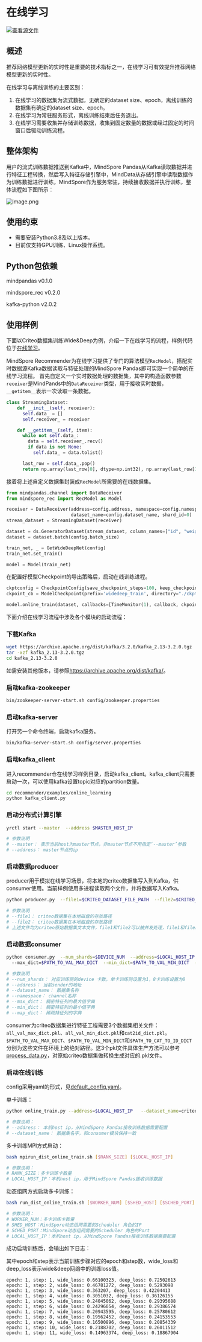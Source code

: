 # 在线学习

[![查看源文件](https://mindspore-website.obs.cn-north-4.myhuaweicloud.com/website-images/master/resource/_static/logo_source.svg)](https://gitee.com/mindspore/docs/blob/master/docs/recommender/docs/source_zh_cn/online_learning.md)

## 概述

推荐网络模型更新的实时性是重要的技术指标之一，在线学习可有效提升推荐网络模型更新的实时性。

在线学习与离线训练的主要区别：

1. 在线学习的数据集为流式数据，无确定的dataset size、epoch，离线训练的数据集有确定的dataset size、epoch。
2. 在线学习为常驻服务形式，离线训练结束后任务退出。
3. 在线学习需要收集并存储训练数据，收集到固定数量的数据或经过固定的时间窗口后驱动训练流程。

## 整体架构

用户的流式训练数据推送到Kafka中，MindSpore Pandas从Kafka读取数据并进行特征工程转换，然后写入特征存储引擎中，MindData从存储引擎中读取数据作为训练数据进行训练，MindSpore作为服务常驻，持续接收数据并执行训练，整体流程如下图所示：

![image.png](https://mindspore-website.obs.cn-north-4.myhuaweicloud.com/website-images/master/docs/recommender/docs/source_zh_cn/images/online_training.png)

## 使用约束

- 需要安装Python3.8及以上版本。
- 目前仅支持GPU训练、Linux操作系统。

## Python包依赖

mindpandas  v0.1.0

mindspore_rec  v0.2.0

kafka-python v2.0.2

## 使用样例

下面以Criteo数据集训练Wide&Deep为例，介绍一下在线学习的流程，样例代码位于[在线学习](https://github.com/mindspore-lab/mindrec/tree/master/examples/online_learning)。

MindSpore Recommender为在线学习提供了专门的算法模型`RecModel`，搭配实时数据源Kafka数据读取与特征处理的MindSpore Pandas即可实现一个简单的在线学习流程。
首先自定义一个实时数据处理的数据集，其中的构造函数参数`receiver`是MindPands中的`DataReceiver`类型，用于接收实时数据，`__getitem__`表示一次读取一条数据。

```python
class StreamingDataset:
    def __init__(self, receiver):
      self.data_ = []
      self.receiver_ = receiver

    def __getitem__(self, item):
      while not self.data_:
        data = self.receiver_.recv()
        if data is not None:
          self.data_ = data.tolist()

      last_row = self.data_.pop()
      return np.array(last_row[0], dtype=np.int32), np.array(last_row[1], dtype=np.float32), np.array(last_row[2], dtype=np.float32)
```

接着将上述自定义数据集封装成`RecModel`所需要的在线数据集。

```python
from mindpandas.channel import DataReceiver
from mindspore_rec import RecModel as Model

receiver = DataReceiver(address=config.address, namespace=config.namespace,
                        dataset_name=config.dataset_name, shard_id=0)
stream_dataset = StreamingDataset(receiver)

dataset = ds.GeneratorDataset(stream_dataset, column_names=["id", "weight", "label"])
dataset = dataset.batch(config.batch_size)

train_net, _ = GetWideDeepNet(config)
train_net.set_train()

model = Model(train_net)
```

在配置好模型Checkpoint的导出策略后，启动在线训练进程。

```python
ckptconfig = CheckpointConfig(save_checkpoint_steps=100, keep_checkpoint_max=5)
ckpoint_cb = ModelCheckpoint(prefix='widedeep_train', directory="./ckpt", config=ckptconfig)

model.online_train(dataset, callbacks=[TimeMonitor(1), callback, ckpoint_cb], dataset_sink_mode=True)
```

下面介绍在线学习流程中涉及各个模块的启动流程：

### 下载Kafka

```bash
wget https://archive.apache.org/dist/kafka/3.2.0/kafka_2.13-3.2.0.tgz
tar -xzf kafka_2.13-3.2.0.tgz
cd kafka_2.13-3.2.0
```

如需安装其他版本，请参照<https://archive.apache.org/dist/kafka/>。

### 启动kafka-zookeeper

```bash
bin/zookeeper-server-start.sh config/zookeeper.properties
```

### 启动kafka-server

打开另一个命令终端，启动kafka服务。

```bash
bin/kafka-server-start.sh config/server.properties
```

### 启动kafka_client

进入recommender仓在线学习样例目录，启动kafka_client。kafka_client只需要启动一次，可以使用kafka设置topic对应的partition数量。

```bash
cd recommender/examples/online_learning
python kafka_client.py
```

### 启动分布式计算引擎

```bash
yrctl start --master  --address $MASTER_HOST_IP  

# 参数说明
# --master： 表示当前host为master节点，非master节点不用指定‘--master’参数
# --address： master节点的ip
```

### 启动数据producer

producer用于模拟在线学习场景，将本地的criteo数据集写入到Kafka，供consumer使用。当前样例使用多进程读取两个文件，并将数据写入Kafka。

```bash
python producer.py  --file1=$CRITEO_DATASET_FILE_PATH  --file2=$CRITEO_DATASET_FILE_PATH

# 参数说明
# --file1： criteo数据集在本地磁盘的存放路径
# --file2： criteo数据集在本地磁盘的存放路径
# 上述文件均为criteo原始数据集文本文件，file1和file2可以被并发处理，file1和file2可以相同也可以不同，如果相同则相当于文件中每个样本被使用两次。
```

### 启动数据consumer

```bash
python consumer.py  --num_shards=$DEVICE_NUM  --address=$LOCAL_HOST_IP  --dataset_name=$DATASET_NAME
  --max_dict=$PATH_TO_VAL_MAX_DICT  --min_dict=$PATH_TO_VAL_MIN_DICT  --map_dict=$PATH_TO_CAT_TO_ID_DICT

# 参数说明
# --num_shards： 对应训练侧的device 卡数，单卡训练则设置为1，8卡训练设置为8
# --address： 当前sender的地址
# --dataset_name： 数据集名称
# --namespace： channel名称
# --max_dict： 稠密特征列的最大值字典
# --min_dict： 稠密特征列的最小值字典
# --map_dict： 稀疏特征列的字典
```

consumer为criteo数据集进行特征工程需要3个数据集相关文件：`all_val_max_dict.pkl`、`all_val_min_dict.pkl`和`cat2id_dict.pkl`。`$PATH_TO_VAL_MAX_DICT`、`$PATH_TO_VAL_MIN_DICT`和`$PATH_TO_CAT_TO_ID_DICT` 分别为这些文件在环境上的绝对路径。这3个pkl文件具体生产方法可以参考[process_data.py](https://github.com/mindspore-lab/mindrec/blob/master/datasets/criteo_1tb/process_data.py)，对原始criteo数据集做转换生成对应的.pkl文件。

### 启动在线训练

config采用yaml的形式，见[default_config.yaml](https://github.com/mindspore-lab/mindrec/blob/master/examples/online_learning/default_config.yaml)。

单卡训练：

```bash
python online_train.py --address=$LOCAL_HOST_IP   --dataset_name=criteo

# 参数说明：
# --address： 本机host ip，从MindSpore Pandas接收训练数据需要配置
# --dataset_name： 数据集名字，和consumer模块保持一致
```

多卡训练MPI方式启动：

```bash
bash mpirun_dist_online_train.sh [$RANK_SIZE] [$LOCAL_HOST_IP]

# 参数说明：
# RANK_SIZE：多卡训练卡数量
# LOCAL_HOST_IP：本机host ip，用于MindSpore Pandas接收训练数据
```

动态组网方式启动多卡训练：

```bash
bash run_dist_online_train.sh [$WORKER_NUM] [$SHED_HOST] [$SCHED_PORT] [$LOCAL_HOST_IP]

# 参数说明：
# WORKER_NUM：多卡训练卡数量
# SHED_HOST：MindSpore动态组网需要的Scheduler 角色的IP
# SCHED_PORT：MindSpore动态组网需要的Scheduler 角色的Port
# LOCAL_HOST_IP：本机host ip，从MindSpore Pandas接收训练数据需要配置
```

成功启动训练后，会输出如下日志：

其中epoch和step表示当前训练步骤对应的epoch和step数，wide_loss和deep_loss表示wide&deep网络中的训练loss值。

```text
epoch: 1, step: 1, wide_loss: 0.66100323, deep_loss: 0.72502613
epoch: 1, step: 2, wide_loss: 0.46781272, deep_loss: 0.5293098
epoch: 1, step: 3, wide_loss: 0.363207, deep_loss: 0.42204413
epoch: 1, step: 4, wide_loss: 0.3051032, deep_loss: 0.36126155
epoch: 1, step: 5, wide_loss: 0.24045062, deep_loss: 0.29395688
epoch: 1, step: 6, wide_loss: 0.24296054, deep_loss: 0.29386574
epoch: 1, step: 7, wide_loss: 0.20943595, deep_loss: 0.25780612
epoch: 1, step: 8, wide_loss: 0.19562452, deep_loss: 0.24153553
epoch: 1, step: 9, wide_loss: 0.16500896, deep_loss: 0.20854339
epoch: 1, step: 10, wide_loss: 0.2188702, deep_loss: 0.26011512
epoch: 1, step: 11, wide_loss: 0.14963374, deep_loss: 0.18867904
```
